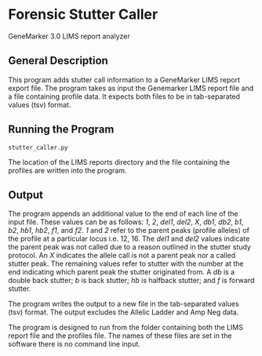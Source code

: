 # Forensic Stutter Caller
GeneMarker 3.0 LIMS report analyzer

## General Description

This program adds stutter call information to a GeneMarker LIMS report export
file. The program takes as input the Genemarker LIMS report file and a file
containing profile data. It expects both files to be in tab-separated values
(tsv) format.


## Running the Program

`stutter_caller.py`

The location of the LIMS reports directory and the file containing the profiles are written into the program.

## Output

The program appends an additional value to the end of each line of the input
file. These values can be as follows: *1*, *2*, *del1*, *del2*, *X*, *db1*, *db2*, *b1*, *b2*,
*hb1*, *hb2*, *f1*, and *f2*. *1* and *2* refer to the parent peaks (profile alleles)
of the profile at a particular locus i.e. 12, 16. The *del1* and *del2* values
indicate the parent peak was not called due to a reason outlined in
the stutter study protocol. An *X* indicates the allele call is not
a parent peak nor a called stutter peak. The remaining values refer to stutter
with the number at the end indicating which parent peak the stutter originated
from. A *db* is a double back stutter; *b* is back stutter;
*hb* is halfback stutter; and *f* is forward stutter.

The program writes the output to a new file in the tab-separated values (tsv)
format. The output excludes the Allelic Ladder and Amp Neg data.

The program is designed to run from the folder containing both the LIMS report
file and the profiles file. The names of these files are set in the software
there is no command line input.
